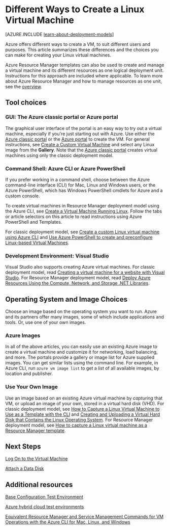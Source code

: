 <!-- rename to virtual-machines-linux-creation-choices -->

<properties
	pageTitle="Different ways to create a Linux VM | Azure"
	description="Lists the different ways to create a Linux virtual machine on Azure and gives links to further instructions."
	services="virtual-machines"
	documentationCenter=""
	authors="dsk-2015"
	manager="timlt"
	editor=""
	tags="azure-service-management,azure-resource-manager"/>

<tags
	ms.service="virtual-machines"
	ms.date="01/20/2016"
	wacn.date=""/>

# Different Ways to Create a Linux Virtual Machine

[AZURE.INCLUDE [learn-about-deployment-models](../../includes/learn-about-deployment-models-both-include.md)]

Azure offers different ways to create a VM, to suit different users and purposes. This article summarizes these differences and the choices you can make for creating your Linux virtual machines.

Azure Resource Manager templates can also be used to create and manage a virtual machine and its different resources as one logical deployment unit. Instructions for this approach are included where applicable. To learn more about Azure Resource Manager and how to manage resources as one unit, see the [overview][].

## Tool choices

### GUI: The Azure classic portal or Azure portal

The graphical user interface of the portal is an easy way to try out a virtual machine, especially if you're just starting out with Azure. Use either the [Azure classic portal](https://manage.windowsazure.cn) or the [Azure portal](https://portal.azure.cn) to create the VM. For general instructions, see [Create a Custom Virtual Machine][] and select any Linux image from the **Gallery**. Note that the [Azure classic portal](https://manage.windowsazure.cn) creates virtual machines using only the classic deployment model.

### Command Shell: Azure CLI or Azure PowerShell

If you prefer working in a command shell, choose between the Azure command-line interface (CLI) for Mac, Linux and Windows users, or the Azure PowerShell, which has Windows PowerShell cmdlets for Azure and a custom console.

To create virtual machines in Resource Manager deployment model using the Azure CLI, see [Create a Virtual Machine Running Linux][]. Follow the tabs or article selectors on this article to read instructions using Azure PowerShell and Templates.  

For classic deployment model, see [Create a custom Linux virtual machine using Azure CLI](/documentation/articles/virtual-machines-linux-classic-create-custom/) and
[Use Azure PowerShell to create and preconfigure Linux-based Virtual Machines][].


### Development Environment: Visual Studio

Visual Studio also supports creating Azure virtual machines. For classic deployment model, read [Creating a virtual machine for a website with Visual Studio][]. For Resource Manager deployment model, read [Deploy Azure Resources Using the Compute, Network, and Storage .NET Libraries][].


## Operating System and Image Choices

Choose an image based on the operating system you want to run. Azure and its partners offer many images, some of which include applications and tools. Or, use one of your own images.


### Azure Images

In all of the above articles, you can easily use an existing Azure image to create a virtual machine and customize it for networking, load balancing, and more. The portals provide a gallery or image list for Azure supplied images. You can get similar lists using the command line. For example, in Azure CLI, run `azure vm image list` to get a list of all available images, by location and publisher.


### Use Your Own Image

Use an image based on an existing Azure virtual machine by *capturing* that VM, or upload an image of your own, stored in a virtual hard disk (VHD). For classic deployment model, see [How to Capture a Linux Virtual Machine to Use as a Template with the CLI][] and [Creating and Uploading a Virtual Hard Disk that Contains the Linux Operating System][]. For Resource Manager deployment model, see [How to capture a Linux virtual machine as a Resource Manager template](/documentation/articles/virtual-machines-linux-classic-capture-image-resource-manager/).

## Next Steps

[Log On to the Virtual Machine][]

[Attach a Data Disk][]

## Additional resources

[Base Configuration Test Environment][]

[Azure hybrid cloud test environments][]

[Equivalent Resource Manager and Service Management Commands for VM Operations with the Azure CLI for Mac, Linux, and Windows][]

<!-- LINKS -->
[overview]: /documentation/articles/resource-group-overview/

[Create a Virtual Machine Running Windows]: /documentation/articles/virtual-machines-windows-classic-tutorial/
[Create a Virtual Machine Running Linux]: /documentation/articles/virtual-machines-linux-quick-create-cli/

[Equivalent Resource Manager and Service Management Commands for VM Operations with the Azure CLI for Mac, Linux, and Windows]: /documentation/articles/virtual-machines-windows-cli-manage/
[Deploy and Manage Virtual Machines using Azure Resource Manager Templates and the Azure CLI]: /documentation/articles/virtual-machines-deploy-rmtemplates-azure-cli/
[Deploy and Manage Virtual Machines using Azure Resource Manager Templates and PowerShell]: /documentation/articles/virtual-machines-deploy-rmtemplates-powershell/
[Use Azure PowerShell to create and preconfigure Linux-based Virtual Machines]: /documentation/articles/virtual-machines-linux-classic-createpowershell/

[How to Create a Custom Virtual Machine Running Linux in Azure]: /documentation/articles/virtual-machines-linux-classic-create-custom/
[How to Capture a Linux Virtual Machine to Use as a Template with the CLI]: /documentation/articles/virtual-machines-linux-classic-capture-image/

[Creating and Uploading a Virtual Hard Disk that Contains the Linux Operating System]: /documentation/articles/virtual-machines-linux-classic-create-upload-vhd/

[Creating a virtual machine for a website with Visual Studio]: /documentation/articles/virtual-machines-linux-classic-web-app-visual-studio/
[Deploy Azure Resources Using the Compute, Network, and Storage .NET Libraries]: /documentation/articles/virtual-machines-arm-deployment/

[Log On to the Virtual Machine]: /documentation/articles/virtual-machines-linux-classic-log-on/

[Attach a Data Disk]: /documentation/articles/virtual-machines-linux-classic-attach-disk/

[Base Configuration Test Environment]: /documentation/articles/virtual-machines-windows-classic-test-config-env/
[Azure hybrid cloud test environments]: /documentation/articles/none/

[Create a Virtual Machine Running Linux]: /documentation/articles/virtual-machines-linux-quick-create-cli/
[Create a Custom Virtual Machine]: /documentation/articles/virtual-machines-linux-classic-createportal/
